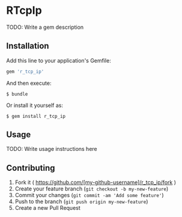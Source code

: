 # RTcpIp

TODO: Write a gem description

## Installation

Add this line to your application's Gemfile:

```ruby
gem 'r_tcp_ip'
```

And then execute:

    $ bundle

Or install it yourself as:

    $ gem install r_tcp_ip

## Usage

TODO: Write usage instructions here

## Contributing

1. Fork it ( https://github.com/[my-github-username]/r_tcp_ip/fork )
2. Create your feature branch (`git checkout -b my-new-feature`)
3. Commit your changes (`git commit -am 'Add some feature'`)
4. Push to the branch (`git push origin my-new-feature`)
5. Create a new Pull Request
